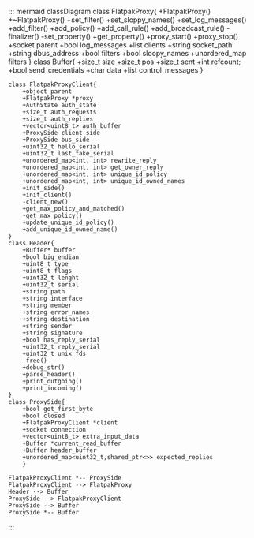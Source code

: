 ::: mermaid
classDiagram
    class FlatpakProxy{
        +FlatpakProxy()
        +~FlatpakProxy()
        +set_filter()
        +set_sloppy_names()
        +set_log_messages()
        +add_filter()
        +add_policy()
        +add_call_rule()
        +add_broadcast_rule()
        -finalizer()
        -set_property()
        +get_property()
        +proxy_start()
        +proxy_stop()
        +socket parent
        +bool log_messages
        +list clients
        +string socket_path
        +string dbus_address
        +bool filters
        +bool sloopy_names
        +unordered_map filters
    }
    class Buffer{
        +size_t size
        +size_t pos
        +size_t sent
        +int refcount;
        +bool send_credentials
        +char data
        +list control_messages
    }

    class FlatpakProxyClient{
        +object parent
        +FlatpakProxy *proxy
        +AuthState auth_state
        +size_t auth_requests
        +size_t auth_replies
        +vector<uint8_t> auth_buffer
        +ProxySide client_side
        +ProxySide bus_side
        +uint32_t hello_serial
        +uint32_t last_fake_serial
        +unordered_map<int, int> rewrite_reply
        +unordered_map<int, int> get_owner_reply
        +unordered_map<int, int> unique_id_policy
        +unordered_map<int, int> unique_id_owned_names
        +init_side()
        +init_client()
        -client_new()
        +get_max_policy_and_matched()
        -get_max_policy()
        +update_unique_id_policy()
        +add_unique_id_owned_name()
    }
    class Header{
        +Buffer* buffer
        +bool big_endian
        +uint8_t type
        +uint8_t flags
        +uint32_t lenght
        +uint32_t serial
        +string path
        +string interface
        +string member
        +string error_names
        +string destination
        +string sender
        +string signature
        +bool has_reply_serial
        +uint32_t reply_serial
        +uint32_t unix_fds
        -free()
        +debug_str()
        +parse_header()
        +print_outgoing()
        +print_incoming()   
    }
    class ProxySide{
        +bool got_first_byte
        +bool closed
        +FlatpakProxyClient *client
        +socket connection
        +vector<uint8_t> extra_input_data
        +Buffer *current_read_buffer
        +Buffer header_buffer
        +unordered_map<uint32_t,shared_ptr<>> expected_replies
        }

    FlatpakProxyClient *-- ProxySide
    FlatpakProxyClient --> FlatpakProxy
    Header --> Buffer
    ProxySide --> FlatpakProxyClient
    ProxySide --> Buffer
    ProxySide *-- Buffer
:::